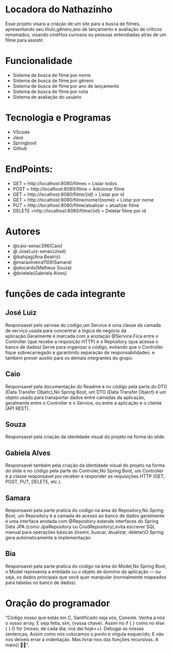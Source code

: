 
# Locadora do Nathazinho

Esse projeto visara a criação de um site para a busca de filmes, apresentando seu título,gênero,ano de lançamento e avaliação de críticos renomados, visando cinéfilos curiosos ou pessoas entendiadas atrás de um filme para assistir.

 # Funcionalidade

 - Sistema de busca de filme por nome
 - Sistema de busca de filme por gênero
 - Sistema de busca de filme por ano de lançamento
 - Sistema de busca de filme por nota
 - Sistema de avaliação do usuário

 # Tecnologia e Programas
 - VScode
 - Java
 - Springboot
 - Github

 # EndPoints:

 - GET = http://localhost:8080/filmes = Listar todos
 - POST = http://localhost:8080/filme = Adicionar filme
 - GET = http://localhost:8080/filme/{id} = Listar por id
 - GET = http://localhost:8080/filme/nome/{nome} = Listar por nome
 - PUT = http://localhost:8080/filme/atualizar = atualizar filme
 - DELETE =http://localhost:8080/filme/{id} = Deletar filme por id

 # Autores
- @caio-senac396(Caio)
- @ JoseLuiz-senac(José)
- @bahijag(Ana Beatriz)
- @maraoliveira1109(Samara)
- @alucards(Matheus Souza)
- @brielela(Gabriela Alves)


# funções de cada integrante

## José Luiz 
Responsavel pelo servise do codigo,um Service é uma classe da camada de serviço usada para concentrar a lógica de negócio da aplicação.Geralmente é marcada com a anotação @Service.Fica entre o Controller (que recebe a requisição HTTP) e o Repository (que acessa o banco de dados).Serve para organizar o código, evitando que o Controller fique sobrecarregado e garantindo separação de responsabilidades. e também prover auxilio para os demais integrantes do grupo.


## Caio
Responsavel pela documentação do Readme e no código pela parta do DTO (Data Transfer Objetc),No Spring Boot, um DTO (Data Transfer Object) é um objeto usado para transportar dados entre camadas da aplicação, geralmente entre o Controller e o Service, ou entre a aplicação e o cliente (API REST).

## Souza
Responsavel pela criação da identidade visual do projeto na forma do slide.

## Gabiela Alves 

Responsavel também pela criação da identidade visual do projeto na forma do slide e no código pela parte do Controler,No Spring Boot, um Controller é a classe responsável por receber e responder as requisições HTTP (GET, POST, PUT, DELETE, etc.).
## Samara 

Responsavel pela parte pratica do codigo na área do Repository,No Spring Boot, um Repository é a camada de acesso ao banco de dados geralmente é uma interface anotada com @Repository estende interfaces do Spring Data JPA (como JpaRepository ou CrudRepository),evita escrever SQL manual para operações básicas (inserir, buscar, atualizar, deletar)O Spring gera automaticamente a implementação.

## Bia 

Responsavel pela parte pratica do codigo na área do Model,No Spring Boot, o Model representa a entidade ou o objeto de domínio da aplicação — ou seja, os dados principais que você quer manipular (normalmente mapeados para tabelas no banco de dados).
# Oração do programador

"Código nosso que estás em C, Santificado seja vós, Console. Venha a nós o vosso array, E seja feita, sim, {vossa chave}. Assim no if { } como no else { } O for (nosso; de cada dia; nos dai hoje++). Debugai as nossas sentenças, Assim como nós colocamos o ponto e vírgula esquecido; E não nos deixeis errar a indentação. Mas livrai-nos das funções recursivas. A main() 🙏🏻". 



